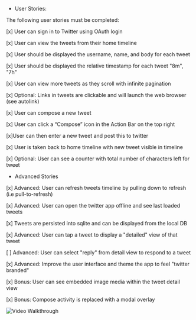  * User Stories:

The following user stories must be completed:

[x] User can sign in to Twitter using OAuth login

[x] User can view the tweets from their home timeline

[x] User should be displayed the username, name, and body for each tweet

[x] User should be displayed the relative timestamp for each tweet "8m", "7h"

[x] User can view more tweets as they scroll with infinite pagination

[x] Optional: Links in tweets are clickable and will launch the web browser (see autolink)

[x] User can compose a new tweet

[x] User can click a “Compose” icon in the Action Bar on the top right

[x]User can then enter a new tweet and post this to twitter

[x] User is taken back to home timeline with new tweet visible in timeline

[x] Optional: User can see a counter with total number of characters left for tweet


* Advanced Stories

[x] Advanced: User can refresh tweets timeline by pulling down to refresh (i.e pull-to-refresh)

[x] Advanced: User can open the twitter app offline and see last loaded tweets

[x] Tweets are persisted into sqlite and can be displayed from the local DB

[x] Advanced: User can tap a tweet to display a "detailed" view of that tweet

[ ] Advanced: User can select "reply" from detail view to respond to a tweet

[x] Advanced: Improve the user interface and theme the app to feel "twitter branded"

[x] Bonus: User can see embedded image media within the tweet detail view

[x] Bonus: Compose activity is replaced with a modal overlay

![Video Walkthrough](TwitterClient.gif)
